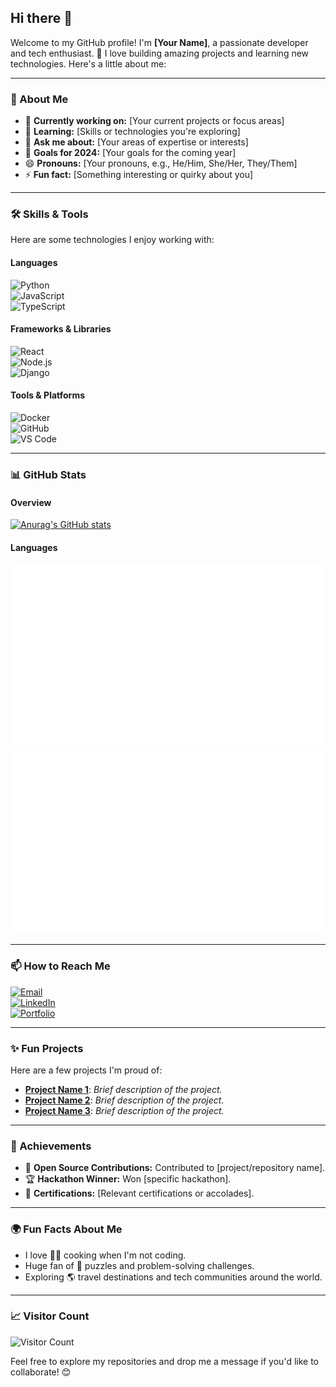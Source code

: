 ## Hi there 👋

Welcome to my GitHub profile! I'm **[Your Name]**, a passionate developer and tech enthusiast. 🚀 I love building amazing projects and learning new technologies. Here's a little about me:

---

### 🌟 About Me  
- 🔭 **Currently working on:** [Your current projects or focus areas]  
- 🌱 **Learning:** [Skills or technologies you're exploring]  
- 💬 **Ask me about:** [Your areas of expertise or interests]  
- 🎯 **Goals for 2024:** [Your goals for the coming year]  
- 😄 **Pronouns:** [Your pronouns, e.g., He/Him, She/Her, They/Them]  
- ⚡ **Fun fact:** [Something interesting or quirky about you]  

---

### 🛠️ Skills & Tools  
Here are some technologies I enjoy working with:  
#### **Languages**  
![Python](https://img.shields.io/badge/-Python-3776AB?style=for-the-badge&logo=python&logoColor=white)  
![JavaScript](https://img.shields.io/badge/-JavaScript-F7DF1E?style=for-the-badge&logo=javascript&logoColor=black)  
![TypeScript](https://img.shields.io/badge/-TypeScript-3178C6?style=for-the-badge&logo=typescript&logoColor=white)  

#### **Frameworks & Libraries**  
![React](https://img.shields.io/badge/-React-61DAFB?style=for-the-badge&logo=react&logoColor=black)  
![Node.js](https://img.shields.io/badge/-Node.js-339933?style=for-the-badge&logo=node.js&logoColor=white)  
![Django](https://img.shields.io/badge/-Django-092E20?style=for-the-badge&logo=django&logoColor=white)  

#### **Tools & Platforms**  
![Docker](https://img.shields.io/badge/-Docker-2496ED?style=for-the-badge&logo=docker&logoColor=white)  
![GitHub](https://img.shields.io/badge/-GitHub-181717?style=for-the-badge&logo=github&logoColor=white)  
![VS Code](https://img.shields.io/badge/-VS%20Code-007ACC?style=for-the-badge&logo=visual-studio-code&logoColor=white)  

---

### 📊 GitHub Stats  
#### **Overview**
[![Anurag's GitHub stats](https://github-readme-stats.vercel.app/api?username=anuraghazra)](https://github.com/anuraghazra/github-readme-stats)

#### **Languages**
![](https://raw.githubusercontent.com/wikdog/githubstats/master/generated/languages.svg#gh-dark-mode-only)  
![](https://raw.githubusercontent.com/wikdog/githubstats/master/generated/languages.svg#gh-light-mode-only)  

---

### 📫 How to Reach Me  
[![Email](https://img.shields.io/badge/-Email-EA4335?style=for-the-badge&logo=gmail&logoColor=white)](mailto:your.email@example.com)  
[![LinkedIn](https://img.shields.io/badge/-LinkedIn-0A66C2?style=for-the-badge&logo=linkedin&logoColor=white)](https://linkedin.com/in/your-profile)  
[![Portfolio](https://img.shields.io/badge/-Portfolio-000000?style=for-the-badge&logo=aboutdotme&logoColor=white)](https://yourportfolio.com)  

---

### ✨ Fun Projects  
Here are a few projects I'm proud of:  
- [**Project Name 1**](https://github.com/yourusername/project1): *Brief description of the project.*  
- [**Project Name 2**](https://github.com/yourusername/project2): *Brief description of the project.*  
- [**Project Name 3**](https://github.com/yourusername/project3): *Brief description of the project.*  

---

### 🎉 Achievements  
- 🌟 **Open Source Contributions:** Contributed to [project/repository name].  
- 🏆 **Hackathon Winner:** Won [specific hackathon].  
- 📜 **Certifications:** [Relevant certifications or accolades].  

---

### 🌍 Fun Facts About Me  
- I love 🧑‍🍳 cooking when I'm not coding.  
- Huge fan of 🧩 puzzles and problem-solving challenges.  
- Exploring 🌎 travel destinations and tech communities around the world.  

---

### 📈 Visitor Count  
![Visitor Count](https://komarev.com/ghpvc/?username=wikdog&style=flat-square&color=blue)

Feel free to explore my repositories and drop me a message if you'd like to collaborate! 😊
